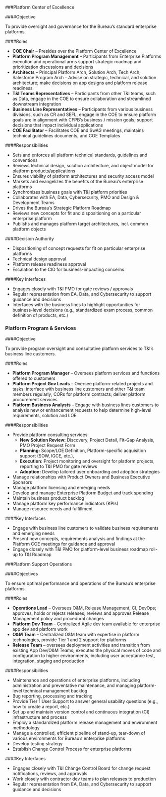 ###Platform Center of Excellence

####Objective

To provide  oversight and governance for the Bureau’s standard enterprise platforms. 

####Roles

- **COE Chair** – Presides over the Platform Center of Excellence
- **Platform Program Management** – Participants from Enterprise Platforms execution and operational arms support strategic roadmap and prioritization discussions and decisions
- **Architects** – Principal Platform Arch, Solution Arch, Tech Arch, Salesforce Program Arch  - Advise on strategic, technical, and solution architecture; make decisions on app designs and platform release readiness 
- **T&I Teams Representatives** – Participants from other T&I teams, such as Data, engage in the COE to ensure collaboration and streamlined downstream integration
- **Business Line Representatives** – Participants from various business divisions, such as CR and SEFL, engage in the COE to ensure platform goals are in alignment with CFPB’s business / mission goals; support decisions that impact individual applications 
- **COE Facilitator** – Facilitates COE and SwAG meetings, maintains technical guidelines documents, and COE Templates 

####Responsibilities

- Sets and enforces all platform technical standards, guidelines and conventions
- Reviews technical design, solution architecture,  and object model for platform products/applications
- Ensures viability of platform architectures and security access model
- Markets and evangelizes the benefits of the Bureau’s enterprise platforms
- Synchronizes business goals with T&I platform priorities  
- Collaborates with EA, Data, Cybersecurity, PMO and Design & Development Teams
- Drives the Bureau’s Strategic Platform Roadmap 
- Reviews new concepts for fit and dispositioning on a particular enterprise platform
- Publishs and manages platform target architectures, incl. common platform objects

####Decision Authority

- Dispositioning of concept requests for fit on particular  enterprise platforms
- Technical design approval
- Platform release readiness approval
- Escalation to the CIO for business-impacting concerns

####Key Interfaces

- Engages closely with T&I PMO for gate reviews / approvals 
- Regular representation from EA, Data, and Cybersecurity to support guidance and decisions
- Interfaces with the business lines to highlight opportunities for business-level decisions (e.g., standardized exam process, common definition of products, etc.) 

### Platform Program & Services

####Objective

To provide  program oversight and consultative platform services to T&I’s business line customers. 

####Roles

- **Platform Program Manager** – Oversees platform services and functions offered to customers
- **Platform Project Gov Leads** – Oversee platform-related projects and tasks; interface with business line customers and other T&I team members regularly; CORs for platform contracts; deliver platform procurement services 
- **Platform Business Analysts** – Engage with business lines customers to analysis new or enhancement requests to help determine high-level requirements, solution and LOE

####Responsibilities

- Provide platform consulting  services:
    - **New Solution Review:** Discovery, Project Detail, Fit-Gap Analysis, PMO Project Request Form
    - **Planning:** Scope/LOE Definition, Platform-specific  acquisition support (SOW, IGCE, etc.), 
    - **Execution:**  Project monitoring and oversight for platform projects, reporting to T&I PMO for gate reviews 
    - **Adoption:**  Develop tailored user onboarding and adoption strategies
- Manage relationships with Product Owners and Business Executive Sponsors
- Manage platform licensing and emerging needs
- Develop and manage Enterprise Platform Budget and track spending
- Maintain business product backlog 
- Manage platform key performance indicators (KPIs) 
- Manage resource needs and fulfillment

####Key Interfaces

- Engage with business line customers to validate business requirements and emerging needs 
- Present new concepts, requirements analysis and findings at the Platform COE meetings for  guidance and approval
- Engage closely with T&I PMO for platform-level business roadmap roll-up to T&I Roadmap

###Platform Support Operations

####Objectives

To ensure optimal performance and operations of the Bureau’s enterprise platforms.

####Roles

- **Operations Lead** – Oversees O&M, Release Management, CI, DevOps; approves, holds or rejects releases; reviews and approves Release Management policy and procedural changes
- **Platform Dev Team** - Centralized Agile dev team available for enterprise app dev and platform work
- **O&M Team** – Centralized O&M team with expertise in platform technologies, provide Tier 1 and 2 support for platforms
- **Release Team** – oversees deployment activities and transition from existing App Dev/O&M Teams; executes the physical moves of code and configuration to higher environments, including user acceptance test, integration, staging and production

####Responsibilities

- Maintenance and operations of enterprise platforms, including administration and preventative maintenance, and managing platform-level technical management backlog
- Bug reporting, processing and tracking
- Provide Tier 1 User Support to answer general usability questions (e.g., how to create a report, etc.)
- Set up and maintain version control and continuous integration (CI) infrastructure and process
- Employ a standardized platform release management and environment methodology
- Manage a controlled, efficient pipeline of stand-up, tear-down of various environments for Bureau’s enterprise platforms
- Develop testing  strategy 
- Establish Change Control Process for enterprise platforms

####Key Interfaces

- Engages closely with T&I Change Control Board for change request notifications, reviews, and approvals
- Work closely with contractor dev teams to plan releases to production 
- Regular representation from EA, Data, and Cybersecurity to support guidance and decisions 
